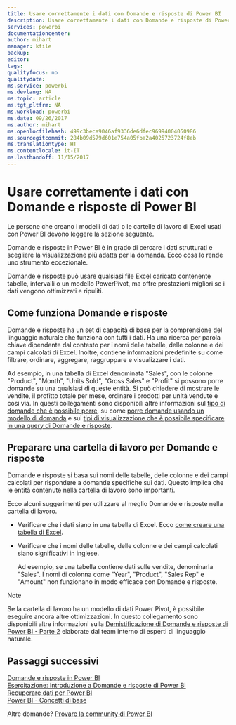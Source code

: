 ```yaml
---
title: Usare correttamente i dati con Domande e risposte di Power BI
description: Usare correttamente i dati con Domande e risposte di Power BI
services: powerbi
documentationcenter: 
author: mihart
manager: kfile
backup: 
editor: 
tags: 
qualityfocus: no
qualitydate: 
ms.service: powerbi
ms.devlang: NA
ms.topic: article
ms.tgt_pltfrm: NA
ms.workload: powerbi
ms.date: 09/26/2017
ms.author: mihart
ms.openlocfilehash: 499c3beca9046af9336de6dfec96994004050986
ms.sourcegitcommit: 284b09d579d601e754a05fba2a4025723724f8eb
ms.translationtype: HT
ms.contentlocale: it-IT
ms.lasthandoff: 11/15/2017
---
```

# <a name="make-your-data-work-well-with-qa-in-power-bi"></a>Usare correttamente i dati con Domande e risposte di Power BI
Le persone che creano i modelli di dati o le cartelle di lavoro di Excel usati con Power BI devono leggere la sezione seguente.

Domande e risposte in Power BI è in grado di cercare i dati strutturati e scegliere la visualizzazione più adatta per la domanda. Ecco cosa lo rende uno strumento eccezionale.   

Domande e risposte può usare qualsiasi file Excel caricato contenente tabelle, intervalli o un modello PowerPivot, ma offre prestazioni migliori se i dati vengono ottimizzati e ripuliti. 

## <a name="how-qa-works"></a>Come funziona Domande e risposte
Domande e risposte ha un set di capacità di base per la comprensione del linguaggio naturale che funziona con tutti i dati. Ha una ricerca per parola chiave dipendente dal contesto per i nomi delle tabelle, delle colonne e dei campi calcolati di Excel. Inoltre, contiene informazioni predefinite su come filtrare, ordinare, aggregare, raggruppare e visualizzare i dati. 

Ad esempio, in una tabella di Excel denominata "Sales", con le colonne "Product", "Month", "Units Sold", "Gross Sales" e "Profit" si possono porre domande su una qualsiasi di queste entità.  Si può chiedere di mostrare le vendite, il profitto totale per mese, ordinare i prodotti per unità vendute e così via. In questi collegamenti sono disponibili altre informazioni sul [tipo di domande che è possibile porre](http://blogs.msdn.com/b/powerbi/archive/2014/02/27/demystifying-power-bi-q-amp-a-part-1.aspx), su come [porre domande usando un modello di domanda](service-q-and-a.md) e sui [tipi di visualizzazione che è possibile specificare in una query di Domande e risposte](power-bi-visualization-types-for-reports-and-q-and-a.md).

## <a name="prepare-a-workbook-for-qa"></a>Preparare una cartella di lavoro per Domande e risposte
Domande e risposte si basa sui nomi delle tabelle, delle colonne e dei campi calcolati per rispondere a domande specifiche sui dati. Questo implica che le entità contenute nella cartella di lavoro sono importanti.

Ecco alcuni suggerimenti per utilizzare al meglio Domande e risposte nella cartella di lavoro.

* Verificare che i dati siano in una tabella di Excel. Ecco [come creare una tabella di Excel](https://support.office.com/article/Create-an-Excel-table-in-a-worksheet-e81aa349-b006-4f8a-9806-5af9df0ac664?ui=en-US&rs=en-US&ad=US).
* Verificare che i nomi delle tabelle, delle colonne e dei campi calcolati siano significativi in inglese.
  
  Ad esempio, se una tabella contiene dati sulle vendite, denominarla "Sales". I nomi di colonna come "Year", "Product", "Sales Rep" e "Amount" non funzionano in modo efficace con Domande e risposte.

> [!NOTE]
> Se la cartella di lavoro ha un modello di dati Power Pivot, è possibile eseguire ancora altre ottimizzazioni. In questo collegamento sono disponibili altre informazioni sulla [Demistificazione di Domande e risposte di Power BI - Parte 2](http://blogs.msdn.com/b/powerbi/archive/2014/02/27/demystifying-power-bi-q-amp-a-part-2.aspx) elaborate dal team interno di esperti di linguaggio naturale.
> 
> 

## <a name="next-steps"></a>Passaggi successivi
[Domande e risposte in Power BI](service-q-and-a.md)  
[Esercitazione: Introduzione a Domande e risposte di Power BI](power-bi-visualization-introduction-to-q-and-a.md)  
[Recuperare dati per Power BI](service-get-data.md)  
[Power BI - Concetti di base](service-basic-concepts.md)

Altre domande? [Provare la community di Power BI](http://community.powerbi.com/)

